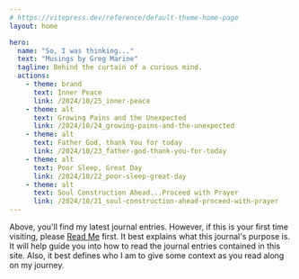 ```yaml
---
# https://vitepress.dev/reference/default-theme-home-page
layout: home

hero:
  name: "So, I was thinking..."
  text: "Musings by Greg Marine"
  tagline: Behind the curtain of a curious mind.
  actions:
    - theme: brand
      text: Inner Peace
      link: /2024/10/25_inner-peace
    - theme: alt
      text: Growing Pains and the Unexpected
      link: /2024/10/24_growing-pains-and-the-unexpected
    - theme: alt
      text: Father God, thank You for today
      link: /2024/10/23_father-god-thank-you-for-today
    - theme: alt
      text: Poor Sleep, Great Day
      link: /2024/10/22_poor-sleep-great-day
    - theme: alt
      text: Soul Construction Ahead...Proceed with Prayer
      link: /2024/10/21_soul-construction-ahead-proceed-with-prayer
---
```


Above, you'll find my latest journal entries. However, if this is your first time visiting, please [Read Me](read-me) first. It best explains what this journal's purpose is. It will help guide you into how to read the journal entries contained in this site. Also, it best defines who I am to give some context as you read along on my journey.